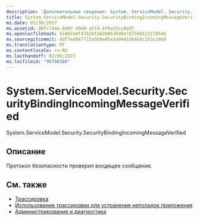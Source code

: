 ```yaml
---
description: 'Дополнительные сведения: System. ServiceModel. Security. Секуритибиндингинкомингмессажеверифиед'
title: System.ServiceModel.Security.SecurityBindingIncomingMessageVerified
ms.date: 03/30/2017
ms.assetid: 40fc744e-8d6f-49e0-a5fd-4f9a31cc0ed7
ms.openlocfilehash: 61867a9f4762bfa82b8636d0e7d759d1211f85dd
ms.sourcegitcommit: ddf7edb67715a5b9a45e3dd44536dabc153c1de0
ms.translationtype: MT
ms.contentlocale: ru-RU
ms.lasthandoff: 02/06/2021
ms.locfileid: "99798580"
---
```

# <a name="systemservicemodelsecuritysecuritybindingincomingmessageverified"></a>System.ServiceModel.Security.SecurityBindingIncomingMessageVerified

System.ServiceModel.Security.SecurityBindingIncomingMessageVerified  
  
## <a name="description"></a>Описание  

 Протокол безопасности проверил входящее сообщение.  
  
## <a name="see-also"></a>См. также

- [Трассировка](index.md)
- [Использование трассировки для устранения неполадок приложения](using-tracing-to-troubleshoot-your-application.md)
- [Администрирование и диагностика](../index.md)
